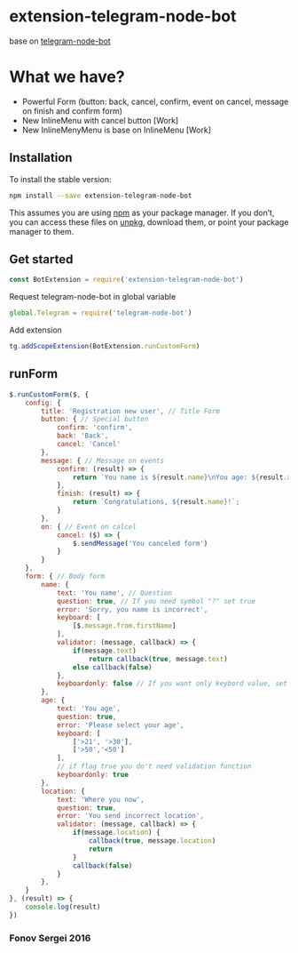 # extension-telegram-node-bot
base on <a href="https://github.com/Naltox/telegram-node-bot">telegram-node-bot</a>
# What we have?
* Powerful Form (button: back, cancel, confirm, event on cancel, message on finish and confirm form)
* New InlineMenu with cancel button [Work]
* New InlineMenyMenu is base on InlineMenu [Work]

## Installation

To install the stable version:

```bash
npm install --save extension-telegram-node-bot
```

This assumes you are using [npm](https://www.npmjs.com/) as your package manager.
If you don’t, you can access these files on [unpkg](https://unpkg.com/extension-telegram-node-bot/), download them, or point your package manager to them.

## Get started

```js
const BotExtension = require('extension-telegram-node-bot')
```
Request telegram-node-bot in global variable
```js
global.Telegram = require('telegram-node-bot')
```
Add extension
```js
tg.addScopeExtension(BotExtension.runCustomForm)
```


## runForm

```js
$.runCustomForm($, {
    config: {
        title: 'Registration new user', // Title Form
        button: { // Special button
            confirm: 'confirm', 
            back: 'Back',
            cancel: 'Cancel'
        },
        message: { // Message on events
            confirm: (result) => {
                return `You name is ${result.name}\nYou age: ${result.age}\nLocation is set`;
            },
            finish: (result) => {
                return `Congratulations, ${result.name}!`;
            }
        },
        on: { // Event on calcel
            cancel: ($) => {
                $.sendMessage('You canceled form')
            }
        }
    },
    form: { // Body form
        name: {
            text: 'You name', // Question
            question: true, // If you need symbol "?" set true 
            error: 'Sorry, you name is incorrect',
            keyboard: [
                [$.message.from.firstName]
            ],
            validator: (message, callback) => {
                if(message.text)
                    return callback(true, message.text)
                else callback(false)
            },
            keyboardonly: false // If you want only keybord value, set true
        },
        age: {
            text: 'You age',
            question: true,
            error: 'Please select your age',
            keyboard: [
                ['>21', '>30'],
                ['>50','<50']
            ],
            // if flag true you do't need validation function
            keyboardonly: true
        },
        location: {
            text: 'Where you now',
            question: true,
            error: 'You send incorrect location',
            validator: (message, callback) => {
                if(message.location) {
                    callback(true, message.location)
                    return
                }
                callback(false)
            }
        },
    }
}, (result) => {
    console.log(result)
})
```


### Fonov Sergei 2016